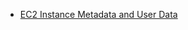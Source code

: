 +   [EC2 Instance Metadata and User Data](https://docs.aws.amazon.com/AWSEC2/latest/UserGuide/using-instance-addressing.html)
